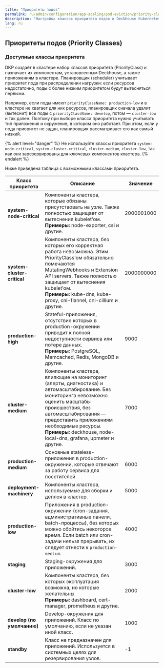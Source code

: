 ```yaml
---
title: "Приоритеты подов"
permalink: ru/admin/configuration/app-scaling/pod-eviction/priority-classes.html
description: "Настройка классов приоритета подов в Deckhouse Kubernetes Platform. Политики вытеснения подов, приоритеты распределения ресурсов и оптимизация управления ресурсами кластера."
lang: ru
---
```


## Приоритеты подов (Priority Classes)

### Доступные классы приоритета

DKP создаёт в кластере набор классов приоритета (PriorityClass) и назначает их компонентам, установленным Deckhouse, а также приложениям в кластере. Планировщик (scheduler) учитывает приоритет пода при распределении нагрузки: если ресурсов недостаточно, поды с более низким приоритетом будут вытесняться первыми.

Например, если поды имеют `priorityClassName: production-low` и в кластере не хватает для них ресурсов, планировщик сначала удалит (вытеснит) все поды с `priorityClassName: develop`, потом — `cluster-low` и так далее. Поэтому при выборе класса приоритета нужно учитывать тип приложения и окружение, в котором оно работает. При этом, если у пода приоритет не задан, планировщик рассматривает его как самый низкий.

{% alert level="danger" %}
Не используйте классы приоритета `system-node-critical`, `system-cluster-critical`, `cluster-medium`, `cluster-low`, так как они зарезервированы для ключевых компонентов кластера.
{% endalert %}

Ниже приведена таблица с возможными классами приоритета.

| Класс приоритета           | Описание                                                                                                                                                                                                                  | Значение     |
|----------------------------|---------------------------------------------------------------------------------------------------------------------------------------------------------------------------------------------------------------------------|--------------|
| **system-node-critical**   | Компоненты кластера, которые обязаны присутствовать на узле. Также полностью защищает от вытеснения kubelet’ом. <br/> **Примеры:** node-exporter, csi и другие.                                                             | 2000001000   |
| **system-cluster-critical**| Компоненты кластера, без которых его корректная работа невозможна. Этим PriorityClass’ом обязательно помечаются MutatingWebhooks и Extension API servers. Также полностью защищает от вытеснения kubelet’ом. <br/> **Примеры:** kube-dns, kube-proxy, cni-flannel, cni-cillium и другие. | 2000000000   |
| **production-high**        | Stateful-приложения, отсутствие которых в production-окружении приводит к полной недоступности сервиса или потере данных. <br/> **Примеры:** PostgreSQL, Memcached, Redis, MongoDB и другие.                                | 9000         |
| **cluster-medium**         | Компоненты кластера, влияющие на мониторинг (алерты, диагностика) и автомасштабирование. Без мониторинга невозможно оценить масштабы происшествия, без автомасштабирования — предоставить приложениям необходимые ресурсы. <br/> **Примеры:** deckhouse, node-local-dns, grafana, upmeter и другие. | 7000         |
| **production-medium**      | Основные stateless-приложения в production-окружении, которые отвечают за работу сервиса для посетителей.                                                                                                                 | 6000         |
| **deployment-machinery**   | Компоненты кластера, используемые для сборки и деплоя в кластер.                                                                                                                                                          | 5000         |
| **production-low**         | Приложения в production-окружении (cron-задания, административные панели, batch-процессы), без которых можно обойтись некоторое время. Если batch или cron-задачи нельзя прерывать, их следует отнести к `production-medium`. | 4000         |
| **staging**                | Staging-окружения для приложений.                                                                                                                                                                                         | 3000         |
| **cluster-low**            | Компоненты кластера, без которых эксплуатация возможна, но которые желательны. <br/> **Примеры:** dashboard, cert-manager, prometheus и другие.                                                                            | 2000         |
| **develop (по умолчанию)** | Develop-окружения для приложений. Класс по умолчанию, если не указан иной класс.                                                                                                                                           | 1000         |
| **standby**                | Класс не предназначен для приложений. Используется в системных целях для резервирования узлов.                                                                                                                           | -1           |
